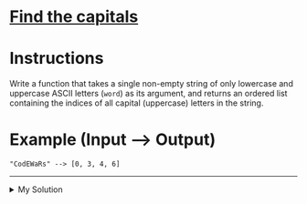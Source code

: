 # [Find the capitals](https://www.codewars.com/kata/539ee3b6757843632d00026b)

# Instructions

Write a function that takes a single non-empty string of only lowercase and uppercase ASCII letters (`word`) as its argument, and returns an ordered list containing the indices of all capital (uppercase) letters in the string.

# Example (Input --> Output)

```
"CodEWaRs" --> [0, 3, 4, 6]
```

---

<details><summary>My Solution</summary>

```js
const capitals = function (word) {
  const result = []

  word.split('').forEach((letter, i) => {
    if (letter.toUpperCase() === letter) result.push(i)
  })

  return result
}
```

</details>
